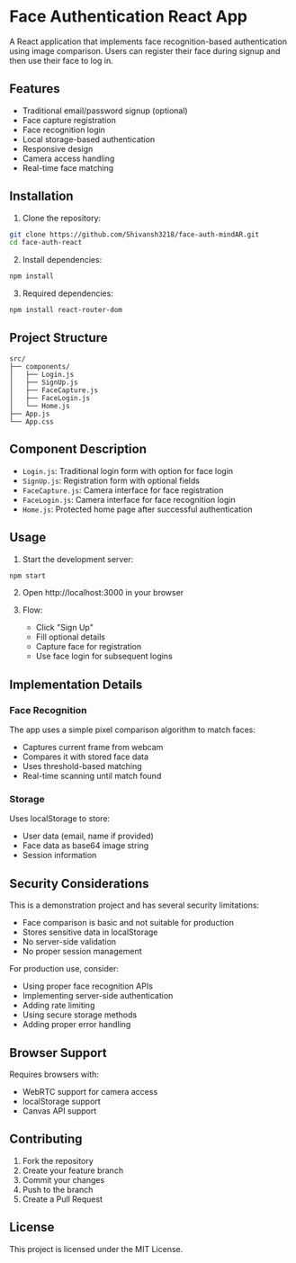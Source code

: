 # Face Authentication React App

A React application that implements face recognition-based authentication using image comparison. Users can register their face during signup and then use their face to log in.

## Features

- Traditional email/password signup (optional)
- Face capture registration
- Face recognition login
- Local storage-based authentication
- Responsive design
- Camera access handling
- Real-time face matching

## Installation

1. Clone the repository:
```bash
git clone https://github.com/Shivansh3218/face-auth-mindAR.git
cd face-auth-react
```

2. Install dependencies:
```bash
npm install
```

3. Required dependencies:
```bash
npm install react-router-dom
```

## Project Structure

```
src/
├── components/
│   ├── Login.js
│   ├── SignUp.js
│   ├── FaceCapture.js
│   ├── FaceLogin.js
│   └── Home.js
├── App.js
└── App.css
```

## Component Description

- `Login.js`: Traditional login form with option for face login
- `SignUp.js`: Registration form with optional fields
- `FaceCapture.js`: Camera interface for face registration
- `FaceLogin.js`: Camera interface for face recognition login
- `Home.js`: Protected home page after successful authentication

## Usage

1. Start the development server:
```bash
npm start
```

2. Open http://localhost:3000 in your browser

3. Flow:
   - Click "Sign Up"
   - Fill optional details
   - Capture face for registration
   - Use face login for subsequent logins

## Implementation Details

### Face Recognition

The app uses a simple pixel comparison algorithm to match faces:
- Captures current frame from webcam
- Compares it with stored face data
- Uses threshold-based matching
- Real-time scanning until match found

### Storage

Uses localStorage to store:
- User data (email, name if provided)
- Face data as base64 image string
- Session information

## Security Considerations

This is a demonstration project and has several security limitations:

- Face comparison is basic and not suitable for production
- Stores sensitive data in localStorage
- No server-side validation
- No proper session management

For production use, consider:
- Using proper face recognition APIs
- Implementing server-side authentication
- Adding rate limiting
- Using secure storage methods
- Adding proper error handling

## Browser Support

Requires browsers with:
- WebRTC support for camera access
- localStorage support
- Canvas API support

## Contributing

1. Fork the repository
2. Create your feature branch
3. Commit your changes
4. Push to the branch
5. Create a Pull Request

## License

This project is licensed under the MIT License.

